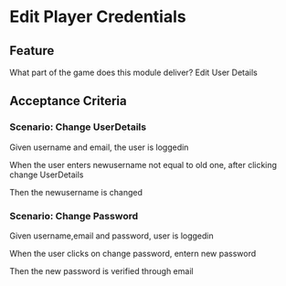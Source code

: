 # Edit Player Credentials

## Feature

What part of the game does this module deliver?
Edit User Details

## Acceptance Criteria

### Scenario: Change UserDetails

  Given username and email, the user is loggedin

  When the user enters newusername not equal to old one,
  after clicking change UserDetails

  Then the newusername is changed

### Scenario: Change Password

  Given username,email and password, user is loggedin

  When the user clicks on change password,
  entern new password

  Then the new password is verified through email
